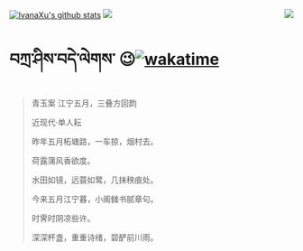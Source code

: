 [![IvanaXu's github stats](https://github-readme-stats.vercel.app/api?username=IvanaXu&show_icons=true&theme=vue-dark)](https://github.com/anuraghazra/github-readme-stats)
<img align="right" src="https://github-readme-stats.vercel.app/api/top-langs/?username=IvanaXu&langs_count=8&theme=graywhite" />
<img src="https://github-readme-stats.vercel.app/api/wakatime?username=IvanaXu&layout=compact&langs_count=8&theme=vue-dark&custom_title=Programming~Times/SinceJul.29.2021" />
# བཀྲ་ཤིས་བདེ་ལེགས་	😉[![wakatime](https://wakatime.com/badge/user/5043ee4a-e361-4607-9d47-d557f2005d05.svg)](https://wakatime.com/@5043ee4a-e361-4607-9d47-d557f2005d05)
> 青玉案 江宁五月，三叠方回韵
>
> 近现代·单人耘
>
> 昨年五月柘塘路，一车掠，烟村去。
> 
> 荷露蒲风香欲度。
> 
> 水田如镜，远蓑如鹭，几抹秧痕处。
> 
> 今来五月江宁暮，小阁雠书腻章句。
> 
> 时霁时阴凉些许。
> 
> 深深杯盏，重重诗绪，碧酽前川雨。